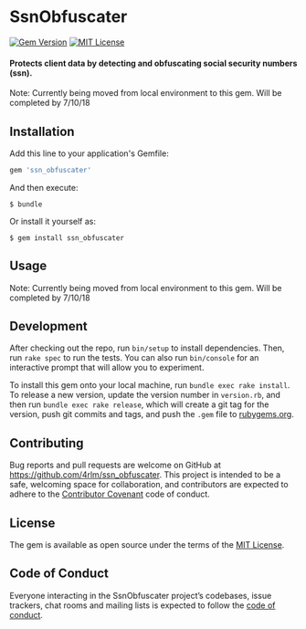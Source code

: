 # SsnObfuscater

[![Gem Version](https://badge.fury.io/rb/ssn_obfuscater.svg)](https://badge.fury.io/rb/ssn_obfuscater)
[![MIT License](https://img.shields.io/badge/License-MIT-yellow.svg)](https://opensource.org/licenses/MIT)

#### Protects client data by detecting and obfuscating social security numbers (ssn).

Note: Currently being moved from local environment to this gem.  Will be completed by 7/10/18

## Installation

Add this line to your application's Gemfile:

```ruby
gem 'ssn_obfuscater'
```

And then execute:

    $ bundle

Or install it yourself as:

    $ gem install ssn_obfuscater

## Usage

Note: Currently being moved from local environment to this gem.  Will be completed by 7/10/18

## Development

After checking out the repo, run `bin/setup` to install dependencies. Then, run `rake spec` to run the tests. You can also run `bin/console` for an interactive prompt that will allow you to experiment.

To install this gem onto your local machine, run `bundle exec rake install`. To release a new version, update the version number in `version.rb`, and then run `bundle exec rake release`, which will create a git tag for the version, push git commits and tags, and push the `.gem` file to [rubygems.org](https://rubygems.org).

## Contributing

Bug reports and pull requests are welcome on GitHub at https://github.com/4rlm/ssn_obfuscater. This project is intended to be a safe, welcoming space for collaboration, and contributors are expected to adhere to the [Contributor Covenant](http://contributor-covenant.org) code of conduct.

## License

The gem is available as open source under the terms of the [MIT License](https://opensource.org/licenses/MIT).

## Code of Conduct

Everyone interacting in the SsnObfuscater project’s codebases, issue trackers, chat rooms and mailing lists is expected to follow the [code of conduct](https://github.com/4rlm/ssn_obfuscater/blob/master/CODE_OF_CONDUCT.md).
